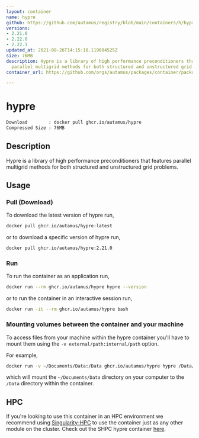 ```yaml
---
layout: container
name: hypre
github: https://github.com/autamus/registry/blob/main/containers/h/hypre/spack.yaml
versions:
- 2.21.0
- 2.22.0
- 2.22.1
updated_at: 2021-08-26T14:15:18.119604525Z
size: 76MB
description: Hypre is a library of high performance preconditioners that features
  parallel multigrid methods for both structured and unstructured grid problems.
container_url: https://github.com/orgs/autamus/packages/container/package/hypre

---
```

# hypre
```bash 
Download        : docker pull ghcr.io/autamus/hypre
Compressed Size : 76MB
```

## Description
Hypre is a library of high performance preconditioners that features parallel multigrid methods for both structured and unstructured grid problems.

## Usage
### Pull (Download)
To download the latest version of hypre run,

```bash
docker pull ghcr.io/autamus/hypre:latest
```

or to download a specific version of hypre run,

```bash
docker pull ghcr.io/autamus/hypre:2.21.0
```
### Run
To run the container as an application run,
```bash
docker run --rm ghcr.io/autamus/hypre hypre --version
```

or to run the container in an interactive session run,
```bash
docker run -it --rm ghcr.io/autamus/hypre bash
```

### Mounting volumes between the container and your machine
To access files from your machine within the hypre container you'll have to mount them using the `-v external/path:internal/path` option.

For example,
```bash
docker run -v ~/Documents/Data:/Data ghcr.io/autamus/hypre hypre /Data/myData.csv
```
which will mount the `~/Documents/Data` directory on your computer to the `/Data` directory within the container.

## HPC
If you're looking to use this container in an HPC environment we recommend using [Singularity-HPC](https://singularity-hpc.readthedocs.io) to use the container just as any other module on the cluster. Check out the SHPC hypre container [here](https://singularityhub.github.io/singularity-hpc/r/ghcr.io-autamus-hypre/).